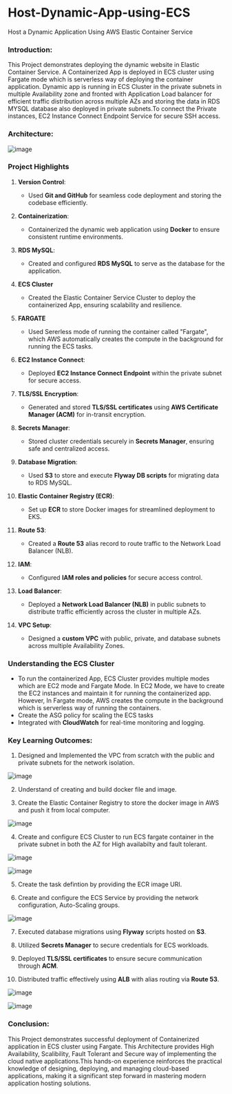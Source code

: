 # Host-Dynamic-App-using-ECS
Host a Dynamic Application Using AWS Elastic Container Service

### Introduction:
This Project demonstrates deploying the dynamic website in Elastic Container Service. A Containerized App is deployed in ECS cluster using Fargate mode which is serverless way of deploying the container application. Dynamic app is running in ECS Cluster in the private subnets in multiple Availability zone and fronted with Application Load balancer for efficient traffic distribution across multiple AZs and storing the data in RDS MYSQL database also deployed in private subnets.To connect the Private instances, EC2 Instance Connect Endpoint Service for secure SSH access.

### Architecture:

![image](https://github.com/user-attachments/assets/2db4aba9-7149-417d-bb10-9ad494b713b5)

### **Project Highlights**

1. **Version Control**:
   - Used **Git and GitHub** for seamless code deployment and storing the codebase efficiently.

2. **Containerization**:
   - Containerized the dynamic web application using **Docker** to ensure consistent runtime environments.

3. **RDS MySQL**:
   - Created and configured **RDS MySQL** to serve as the database for the application.

4. **ECS Cluster**
   - Created the Elastic Container Service Cluster to deploy the containerized App, ensuring scalability and resilience.

5. **FARGATE**
   - Used Sererless mode of running the container called "Fargate", which AWS automatically creates the compute in the background for running the ECS tasks.

6. **EC2 Instance Connect**:
   - Deployed **EC2 Instance Connect Endpoint** within the private subnet for secure access.

7. **TLS/SSL Encryption**:
   - Generated and stored **TLS/SSL certificates** using **AWS Certificate Manager (ACM)** for in-transit encryption.

8. **Secrets Manager**:
   - Stored cluster credentials securely in **Secrets Manager**, ensuring safe and centralized access.

9. **Database Migration**:
   - Used **S3** to store and execute **Flyway DB scripts** for migrating data to RDS MySQL.

10. **Elastic Container Registry (ECR)**:
    - Set up **ECR** to store Docker images for streamlined deployment to EKS.

11. **Route 53**:
    - Created a **Route 53** alias record to route traffic to the Network Load Balancer (NLB).

12. **IAM**:
    - Configured **IAM roles and policies** for secure access control.

13. **Load Balancer**:
    - Deployed a **Network Load Balancer (NLB)** in public subnets to distribute traffic efficiently across the cluster in multiple AZs.

14. **VPC Setup**:
    - Designed a **custom VPC** with public, private, and database subnets across multiple Availability Zones.
   
### **Understanding the ECS Cluster**
- To run the containerized App, ECS Cluster provides multiple modes which are EC2 mode and Fargate Mode. In EC2 Mode, we have to create the EC2 instances and maintain it for running the containerized app. However, In Fargate mode, AWS creates the compute in the background which is serverless way of running the containers.
- Create the ASG policy for scaling the ECS tasks
- Integrated with **CloudWatch** for real-time monitoring and logging.

### Key Learning Outcomes:
1. Designed and Implemented the VPC from scratch with the public and private subnets for the network isolation.

![image](https://github.com/user-attachments/assets/1e0f0b9f-1d05-4513-a951-82f360e72176)

2. Understand of creating and build docker file and image.

3. Create the Elastic Container Registry to store the docker image in AWS and push it from local computer.

![image](https://github.com/user-attachments/assets/1cd88286-f5fe-416e-9a1e-fb86fb315361)

4. Create and configure ECS Cluster to run ECS fargate container in the private subnet in both the AZ for High availabilty and fault tolerant.

![image](https://github.com/user-attachments/assets/c921a39c-493c-4226-bd60-1da2e3b43552)

![image](https://github.com/user-attachments/assets/590f0780-f9ae-40a0-a0ed-48429e0576a4)

5. Create the task defintion by providing the ECR image URI.

6. Create and configure the ECS Service by providing the network configuration, Auto-Scaling groups.

![image](https://github.com/user-attachments/assets/eaee3f14-0d4b-4d85-8821-7c70248fb3ce)

7. Executed database migrations using **Flyway** scripts hosted on **S3**.

8. Utilized **Secrets Manager** to secure credentials for ECS workloads.

9. Deployed **TLS/SSL certificates** to ensure secure communication through **ACM**.

10. Distributed traffic effectively using **ALB** with alias routing via **Route 53**.

![image](https://github.com/user-attachments/assets/788d8ca3-5d2b-4623-a484-e2d7a4d83408)

![image](https://github.com/user-attachments/assets/04636b12-4b0e-446d-a440-40b277482422)

### Conclusion:
This Project demonstrates successful deployment of Containerized application in ECS cluster using Fargate. This Architecture provides High Availability, Scalibility, Fault Tolerant and Secure way of implementing the cloud native applications.This hands-on experience reinforces the practical knowledge of designing, deploying, and managing cloud-based applications, making it a significant step forward in mastering modern application hosting solutions.
